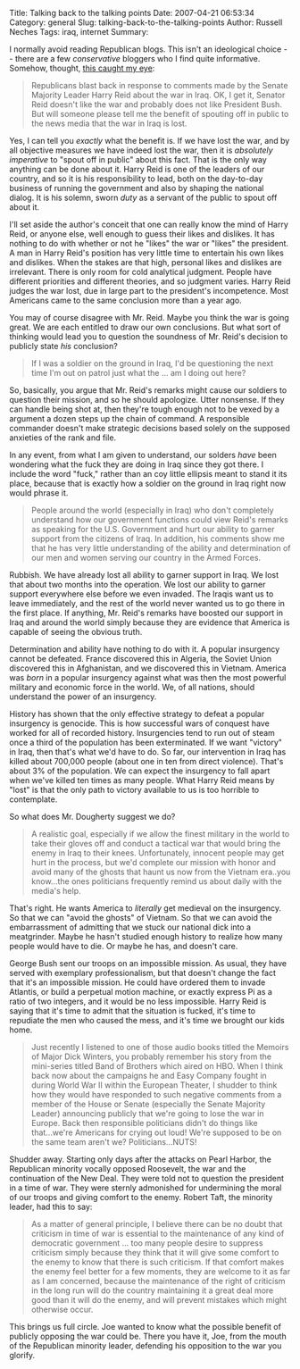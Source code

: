 Title: Talking back to the talking points
Date: 2007-04-21 06:53:34
Category: general
Slug: talking-back-to-the-talking-points
Author: Russell Neches
Tags: iraq, internet
Summary: 


I normally avoid reading Republican blogs. This isn't an ideological
choice -- there are a few *conservative* bloggers who I find quite
informative. Somehow, thought, [this caught my
eye](http://asmba.typepad.com/veterans/):

> Republicans blast back in response to comments made by the Senate
> Majority Leader Harry Reid about the war in Iraq. OK, I get it,
> Senator Reid doesn't like the war and probably does not like President
> Bush. But will someone please tell me the benefit of spouting off in
> public to the news media that the war in Iraq is lost.

Yes, I can tell you *exactly* what the benefit is. If we have lost the
war, and by all objective measures we have indeed lost the war, then it
is *absolutely imperative* to "spout off in public" about this fact.
That is the only way anything can be done about it. Harry Reid is one of
the leaders of our country, and so it is his responsibility to lead,
both on the day-to-day business of running the government and also by
shaping the national dialog. It is his solemn, sworn *duty* as a servant
of the public to spout off about it.

I'll set aside the author's conceit that one can really know the mind of
Harry Reid, or anyone else, well enough to guess their likes and
dislikes. It has nothing to do with whether or not he "likes" the war or
"likes" the president. A man in Harry Reid's position has very little
time to entertain his own likes and dislikes. When the stakes are that
high, personal likes and dislikes are irrelevant. There is only room for
cold analytical judgment. People have different priorities and different
theories, and so judgment varies. Harry Reid judges the war lost, due in
large part to the president's incompetence. Most Americans came to the
same conclusion more than a year ago.

You may of course disagree with Mr. Reid. Maybe you think the war is
going great. We are each entitled to draw our own conclusions. But what
sort of thinking would lead you to question the soundness of Mr. Reid's
decision to publicly state *his* conclusion?

> If I was a soldier on the ground in Iraq, I'd be questioning the next
> time I'm out on patrol just what the ... am I doing out here?

So, basically, you argue that Mr. Reid's remarks might cause our
soldiers to question their mission, and so he should apologize. Utter
nonsense. If they can handle being shot at, then they're tough enough
not to be vexed by a argument a dozen steps up the chain of command. A
responsible commander doesn't make strategic decisions based solely on
the supposed anxieties of the rank and file.

In any event, from what I am given to understand, our solders *have*
been wondering what the fuck they are doing in Iraq since they got
there. I include the word "fuck," rather than an coy little ellipsis
meant to stand it its place, because that is exactly how a soldier on
the ground in Iraq right now would phrase it.

> People around the world (especially in Iraq) who don't completely
> understand how our government functions could view Reid's remarks as
> speaking for the U.S. Government and hurt our ability to garner
> support from the citizens of Iraq. In addition, his comments show me
> that he has very little understanding of the ability and determination
> of our men and women serving our country in the Armed Forces.

Rubbish. We have already lost all ability to garner support in Iraq. We
lost that about two months into the operation. We lost our ability to
garner support everywhere else before we even invaded. The Iraqis want
us to leave immediately, and the rest of the world never wanted us to go
there in the first place. If anything, Mr. Reid's remarks have boosted
our support in Iraq and around the world simply because they are
evidence that America is capable of seeing the obvious truth.

Determination and ability have nothing to do with it. A popular
insurgency cannot be defeated. France discovered this in Algeria, the
Soviet Union discovered this in Afghanistan, and we discovered this in
Vietnam. America was *born* in a popular insurgency against what was
then the most powerful military and economic force in the world. We, of
all nations, should understand the power of an insurgency.

History has shown that the only effective strategy to defeat a popular
insurgency is genocide. This is how successful wars of conquest have
worked for all of recorded history. Insurgencies tend to run out of
steam once a third of the population has been exterminated. If we want
"victory" in Iraq, then that's what we'd have to do. So far, our
intervention in Iraq has killed about 700,000 people (about one in ten
from direct violence). That's about 3% of the population. We can expect
the insurgency to fall apart when we've killed ten times as many people.
What Harry Reid means by "lost" is that the only path to victory
available to us is too horrible to contemplate.

So what does Mr. Dougherty suggest we do?

> A realistic goal, especially if we allow the finest military in the
> world to take their gloves off and conduct a tactical war that would
> bring the enemy in Iraq to their knees. Unfortunately, innocent people
> may get hurt in the process, but we'd complete our mission with honor
> and avoid many of the ghosts that haunt us now from the Vietnam
> era..you know...the ones politicians frequently remind us about daily
> with the media's help.

That's right. He wants America to *literally* get medieval on the
insurgency. So that we can "avoid the ghosts" of Vietnam. So that we can
avoid the embarrassment of admitting that we stuck our national dick
into a meatgrinder. Maybe he hasn't studied enough history to realize
how many people would have to die. Or maybe he has, and doesn't care.

George Bush sent our troops on an impossible mission. As usual, they
have served with exemplary professionalism, but that doesn't change the
fact that it's an impossible mission. He could have ordered them to
invade Atlantis, or build a perpetual motion machine, or exactly express
Pi as a ratio of two integers, and it would be no less impossible. Harry
Reid is saying that it's time to admit that the situation is fucked,
it's time to repudiate the men who caused the mess, and it's time we
brought our kids home.

> Just recently I listened to one of those audio books titled the
> Memoirs of Major Dick Winters, you probably remember his story from
> the mini-series titled Band of Brothers which aired on HBO. When I
> think back now about the campaigns he and Easy Company fought in
> during World War II within the European Theater, I shudder to think
> how they would have responded to such negative comments from a member
> of the House or Senate (especially the Senate Majority Leader)
> announcing publicly that we're going to lose the war in Europe. Back
> then responsible politicians didn't do things like that...we're
> Americans for crying out loud! We're supposed to be on the same team
> aren't we? Politicians...NUTS!

Shudder away. Starting only days after the attacks on Pearl Harbor, the
Republican minority vocally opposed Roosevelt, the war and the
continuation of the New Deal. They were told not to question the
president in a time of war. They were sternly admonished for undermining
the moral of our troops and giving comfort to the enemy. Robert Taft,
the minority leader, had this to say:

> As a matter of general principle, I believe there can be no doubt that
> criticism in time of war is essential to the maintenance of any kind
> of democratic government ... too many people desire to suppress
> criticism simply because they think that it will give some comfort to
> the enemy to know that there is such criticism. If that comfort makes
> the enemy feel better for a few moments, they are welcome to it as far
> as I am concerned, because the maintenance of the right of criticism
> in the long run will do the country maintaining it a great deal more
> good than it will do the enemy, and will prevent mistakes which might
> otherwise occur.

This brings us full circle. Joe wanted to know what the possible benefit
of publicly opposing the war could be. There you have it, Joe, from the
mouth of the Republican minority leader, defending his opposition to the
war you glorify.
